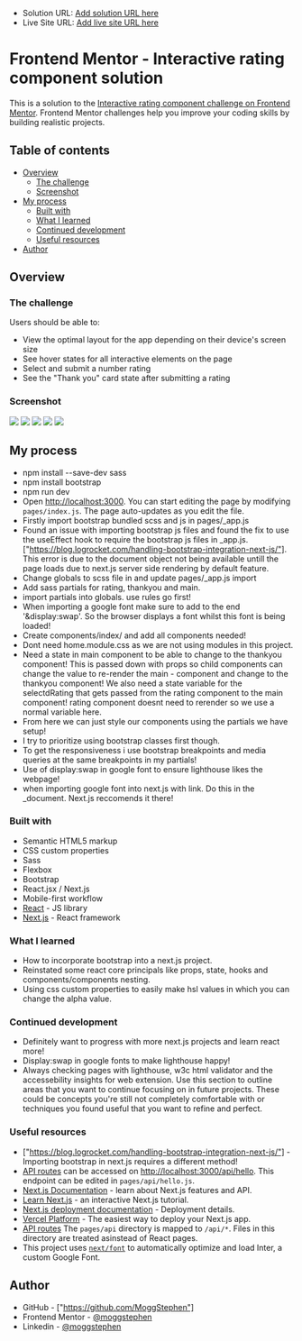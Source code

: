 - Solution URL: [Add solution URL here](https://your-solution-url.com)
- Live Site URL: [Add live site URL here](https://your-live-site-url.com)

# Frontend Mentor - Interactive rating component solution

This is a solution to the [Interactive rating component challenge on Frontend Mentor](https://www.frontendmentor.io/challenges/interactive-rating-component-koxpeBUmI). Frontend Mentor challenges help you improve your coding skills by building realistic projects. 

## Table of contents

- [Overview](#overview)
  - [The challenge](#the-challenge)
  - [Screenshot](#screenshot)
- [My process](#my-process)
  - [Built with](#built-with)
  - [What I learned](#what-i-learned)
  - [Continued development](#continued-development)
  - [Useful resources](#useful-resources)
- [Author](#author)

## Overview

### The challenge

Users should be able to:

- View the optimal layout for the app depending on their device's screen size
- See hover states for all interactive elements on the page
- Select and submit a number rating
- See the "Thank you" card state after submitting a rating

### Screenshot

![](./public/screenshots/desktop-rating.png)
![](./public/screenshots/desktop-rating-active.png)
![](./public/screenshots/mobile-rating.png)
![](./public/screenshots/desktop-thankyou.png)
![](./public/screenshots/mobile-thankyou.png)

## My process

- npm install --save-dev sass
- npm install bootstrap
- npm run dev
- Open [http://localhost:3000](http://localhost:3000). You can start editing the page by modifying `pages/index.js`. The page auto-updates as you edit the file.
- Firstly import bootstrap bundled scss and js in pages/_app.js
- Found an issue with importing bootstrap js files and found the fix to use the useEffect hook to require the bootstrap js files in _app.js. ["https://blog.logrocket.com/handling-bootstrap-integration-next-js/"]. This error is due to the document object not being available untill the page loads due to next.js server side rendering by default feature.
- Change globals to scss file in and update pages/_app.js import
- Add sass partials for rating, thankyou and main.
- import partials into globals. use rules go first!
- When importing a google font make sure to add to the end '&display:swap'. So the browser displays a font whilst this font is being loaded!
- Create components/index/ and add all components needed!
- Dont need home.module.css as we are not using modules in this project.
- Need a state in main component to be able to change to the thankyou component! This is passed down with props so child components can change the value to re-render the main - component and change to the thankyou component! We also need a state variable for the selectdRating that gets passed from the rating component to the main component!
rating component doesnt need to rerender so we use a normal variable here.
- From here we can just style our components using the partials we have setup!
- I try to prioritize using bootstrap classes first though.
- To get the responsiveness i use bootstrap breakpoints and media queries at the same breakpoints in my partials!
- Use of display:swap in google font to ensure lighthouse likes the webpage!
- when importing google font into next.js with link. Do this in the _document. Next.js reccomends it there!

### Built with

- Semantic HTML5 markup
- CSS custom properties
- Sass
- Flexbox
- Bootstrap
- React.jsx / Next.js
- Mobile-first workflow
- [React](https://reactjs.org/) - JS library
- [Next.js](https://nextjs.org/) - React framework


### What I learned

- How to incorporate bootstrap into a next.js project.
- Reinstated some react core principals like props, state, hooks and components/components nesting.
- Using css custom properties to easily make hsl values in which you can change the alpha value.

### Continued development

- Definitely want to progress with more next.js projects and learn react more!
- Display:swap in google fonts to make lighthouse happy!
- Always checking pages with lighthouse, w3c html validator and the accessebility insights for web extension.
Use this section to outline areas that you want to continue focusing on in future projects. These could be concepts you're still not completely comfortable with or techniques you found useful that you want to refine and perfect.

### Useful resources

- ["https://blog.logrocket.com/handling-bootstrap-integration-next-js/"] - Importing bootstrap in next.js requires a different method!
- [API routes](https://nextjs.org/docs/api-routes/introduction) can be accessed on [http://localhost:3000/api/hello](http://localhost:3000/api/hello). This endpoint can be edited in `pages/api/hello.js`.
- [Next.js Documentation](https://nextjs.org/docs) - learn about Next.js features and API.
- [Learn Next.js](https://nextjs.org/learn) - an interactive Next.js tutorial.
- [Next.js deployment documentation](https://nextjs.org/docs/deployment) - Deployment details.
- [Vercel Platform](https://vercel.com/new?utm_medium=default-template&filter=next.js&utm_source=create-next-app&utm_campaign=create-next-app-readme) - The easiest way to deploy your Next.js app.
- [API routes](https://nextjs.org/docs/api-routes/introduction) The `pages/api` directory is mapped to `/api/*`. Files in this directory are treated asinstead of React pages.
- This project uses [`next/font`](https://nextjs.org/docs/basic-features/font-optimization) to automatically optimize and load Inter, a custom Google Font.

## Author

- GitHub - ["https://github.com/MoggStephen"]
- Frontend Mentor - [@moggstephen](https://www.frontendmentor.io/profile/MoggStephen)
- Linkedin - [@moggstephen]("https://www.linkedin.com/in/stephen-mogg-9467041bb/")